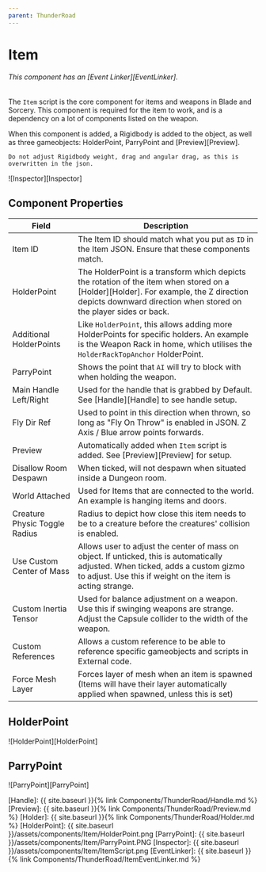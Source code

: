 ```yaml
---
parent: ThunderRoad
---
```

# Item

###### This component has an [Event Linker][EventLinker].

The `Item` script is the core component for items and weapons in Blade and Sorcery. This component is required for the item to work, and is a dependency on a lot of components listed on the weapon.

When this component is added, a Rigidbody is added to the object, as well as three gameobjects: HolderPoint, ParryPoint and [Preview][Preview]. 

```warning
Do not adjust Rigidbody weight, drag and angular drag, as this is overwritten in the json.
```

![Inspector][Inspector]

## Component Properties

| Field                             | Description
| ---                               | ---
| Item ID                           | The Item ID should match what you put as `ID` in the Item JSON. Ensure that these components match.
| HolderPoint                       | The HolderPoint is a transform which depicts the rotation of the item when stored on a [Holder][Holder]. For example, the Z direction depicts downward direction when stored on the player sides or back.
| Additional HolderPoints           | Like `HolderPoint`, this allows adding more HolderPoints for specific holders. An example is the Weapon Rack in home, which utilises the `HolderRackTopAnchor` HolderPoint.
| ParryPoint                        | Shows the point that `AI` will try to block with when holding the weapon.
| Main Handle Left/Right            | Used for the handle that is grabbed by Default. See [Handle][Handle] to see handle setup.
| Fly Dir Ref                       | Used to point in this direction when thrown, so long as "Fly On Throw" is enabled in JSON. Z Axis / Blue arrow points forwards.
| Preview                           | Automatically added when `Item` script is added. See [Preview][Preview] for setup.
| Disallow Room Despawn             | When ticked, will not despawn when situated inside a Dungeon room.
| World Attached                    | Used for Items that are connected to the world. An example is hanging items and doors.
| Creature Physic Toggle Radius     | Radius to depict how close this item needs to be to a creature before the creatures' collision is enabled.
| Use Custom Center of Mass         | Allows user to adjust the center of mass on object. If unticked, this is automatically adjusted. When ticked, adds a custom gizmo to adjust. Use this if weight on the item is acting strange.
| Custom Inertia Tensor             | Used for balance adjustment on a weapon. Use this if swinging weapons are strange. Adjust the Capsule collider to the width of the weapon.
| Custom References                 | Allows a custom reference to be able to reference specific gameobjects and scripts in External code.
| Force Mesh Layer                  | Forces layer of mesh when an item is spawned (Items will have their layer automatically applied when spawned, unless this is set)

## HolderPoint

![HolderPoint][HolderPoint]

## ParryPoint

![ParryPoint][ParryPoint]






[Handle]: {{ site.baseurl }}{% link Components/ThunderRoad/Handle.md %}
[Preview]: {{ site.baseurl }}{% link Components/ThunderRoad/Preview.md %}
[Holder]: {{ site.baseurl }}{% link Components/ThunderRoad/Holder.md %}
[HolderPoint]: {{ site.baseurl }}/assets/components/Item/HolderPoint.png
[ParryPoint]: {{ site.baseurl }}/assets/components/Item/ParryPoint.PNG
[Inspector]: {{ site.baseurl }}/assets/components/Item/ItemScript.png
[EventLinker]: {{ site.baseurl }}{% link Components/ThunderRoad/ItemEventLinker.md %}